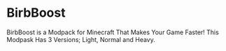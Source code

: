 # BirbBoost
BirbBoost is a Modpack for Minecraft That Makes Your Game Faster!
This Modpask Has 3 Versions; Light, Normal and Heavy.
